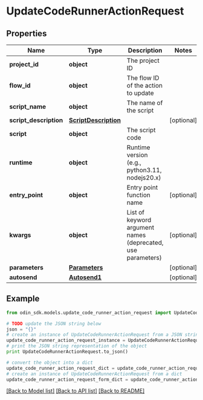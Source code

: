 # UpdateCodeRunnerActionRequest


## Properties

Name | Type | Description | Notes
------------ | ------------- | ------------- | -------------
**project_id** | **object** | The project ID | 
**flow_id** | **object** | The flow ID of the action to update | 
**script_name** | **object** | The name of the script | 
**script_description** | [**ScriptDescription**](ScriptDescription.md) |  | [optional] 
**script** | **object** | The script code | 
**runtime** | **object** | Runtime version (e.g., python3.11, nodejs20.x) | 
**entry_point** | **object** | Entry point function name | [optional] 
**kwargs** | **object** | List of keyword argument names (deprecated, use parameters) | [optional] 
**parameters** | [**Parameters**](Parameters.md) |  | [optional] 
**autosend** | [**Autosend1**](Autosend1.md) |  | [optional] 

## Example

```python
from odin_sdk.models.update_code_runner_action_request import UpdateCodeRunnerActionRequest

# TODO update the JSON string below
json = "{}"
# create an instance of UpdateCodeRunnerActionRequest from a JSON string
update_code_runner_action_request_instance = UpdateCodeRunnerActionRequest.from_json(json)
# print the JSON string representation of the object
print UpdateCodeRunnerActionRequest.to_json()

# convert the object into a dict
update_code_runner_action_request_dict = update_code_runner_action_request_instance.to_dict()
# create an instance of UpdateCodeRunnerActionRequest from a dict
update_code_runner_action_request_form_dict = update_code_runner_action_request.from_dict(update_code_runner_action_request_dict)
```
[[Back to Model list]](../README.md#documentation-for-models) [[Back to API list]](../README.md#documentation-for-api-endpoints) [[Back to README]](../README.md)


